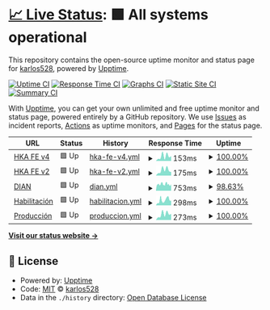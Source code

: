 # [📈 Live Status](https://karlos528.github.io/fe): <!--live status--> **🟩 All systems operational**

This repository contains the open-source uptime monitor and status page for [karlos528](https://karlos528.github.io/fe), powered by [Upptime](https://github.com/upptime/upptime).

[![Uptime CI](https://github.com/karlos528/fe/workflows/Uptime%20CI/badge.svg)](https://github.com/karlos528/fe/actions?query=workflow%3A%22Uptime+CI%22)
[![Response Time CI](https://github.com/karlos528/fe/workflows/Response%20Time%20CI/badge.svg)](https://github.com/karlos528/fe/actions?query=workflow%3A%22Response+Time+CI%22)
[![Graphs CI](https://github.com/karlos528/fe/workflows/Graphs%20CI/badge.svg)](https://github.com/karlos528/fe/actions?query=workflow%3A%22Graphs+CI%22)
[![Static Site CI](https://github.com/karlos528/fe/workflows/Static%20Site%20CI/badge.svg)](https://github.com/karlos528/fe/actions?query=workflow%3A%22Static+Site+CI%22)
[![Summary CI](https://github.com/karlos528/fe/workflows/Summary%20CI/badge.svg)](https://github.com/karlos528/fe/actions?query=workflow%3A%22Summary+CI%22)

With [Upptime](https://upptime.js.org), you can get your own unlimited and free uptime monitor and status page, powered entirely by a GitHub repository. We use [Issues](https://github.com/karlos528/fe/issues) as incident reports, [Actions](https://github.com/karlos528/fe/actions) as uptime monitors, and [Pages](https://karlos528.github.io/fe) for the status page.

<!--start: status pages-->
<!-- This summary is generated by Upptime (https://github.com/upptime/upptime) -->
<!-- Do not edit this manually, your changes will be overwritten -->
<!-- prettier-ignore -->
| URL | Status | History | Response Time | Uptime |
| --- | ------ | ------- | ------------- | ------ |
| <img alt="" src="https://icons.duckduckgo.com/ip3/emision21v4.thefactoryhka.com.co.ico" height="13"> [HKA FE v4](https://emision21v4.thefactoryhka.com.co/ws/v1.0/Service.svc) | 🟩 Up | [hka-fe-v4.yml](https://github.com/karlos528/fe/commits/HEAD/history/hka-fe-v4.yml) | <details><summary><img alt="Response time graph" src="./graphs/hka-fe-v4/response-time-week.png" height="20"> 153ms</summary><br><a href="https://karlos528.github.io/fe/history/hka-fe-v4"><img alt="Response time 221" src="https://img.shields.io/endpoint?url=https%3A%2F%2Fraw.githubusercontent.com%2Fkarlos528%2Ffe%2FHEAD%2Fapi%2Fhka-fe-v4%2Fresponse-time.json"></a><br><a href="https://karlos528.github.io/fe/history/hka-fe-v4"><img alt="24-hour response time 162" src="https://img.shields.io/endpoint?url=https%3A%2F%2Fraw.githubusercontent.com%2Fkarlos528%2Ffe%2FHEAD%2Fapi%2Fhka-fe-v4%2Fresponse-time-day.json"></a><br><a href="https://karlos528.github.io/fe/history/hka-fe-v4"><img alt="7-day response time 153" src="https://img.shields.io/endpoint?url=https%3A%2F%2Fraw.githubusercontent.com%2Fkarlos528%2Ffe%2FHEAD%2Fapi%2Fhka-fe-v4%2Fresponse-time-week.json"></a><br><a href="https://karlos528.github.io/fe/history/hka-fe-v4"><img alt="30-day response time 196" src="https://img.shields.io/endpoint?url=https%3A%2F%2Fraw.githubusercontent.com%2Fkarlos528%2Ffe%2FHEAD%2Fapi%2Fhka-fe-v4%2Fresponse-time-month.json"></a><br><a href="https://karlos528.github.io/fe/history/hka-fe-v4"><img alt="1-year response time 233" src="https://img.shields.io/endpoint?url=https%3A%2F%2Fraw.githubusercontent.com%2Fkarlos528%2Ffe%2FHEAD%2Fapi%2Fhka-fe-v4%2Fresponse-time-year.json"></a></details> | <details><summary><a href="https://karlos528.github.io/fe/history/hka-fe-v4">100.00%</a></summary><a href="https://karlos528.github.io/fe/history/hka-fe-v4"><img alt="All-time uptime 100.00%" src="https://img.shields.io/endpoint?url=https%3A%2F%2Fraw.githubusercontent.com%2Fkarlos528%2Ffe%2FHEAD%2Fapi%2Fhka-fe-v4%2Fuptime.json"></a><br><a href="https://karlos528.github.io/fe/history/hka-fe-v4"><img alt="24-hour uptime 100.00%" src="https://img.shields.io/endpoint?url=https%3A%2F%2Fraw.githubusercontent.com%2Fkarlos528%2Ffe%2FHEAD%2Fapi%2Fhka-fe-v4%2Fuptime-day.json"></a><br><a href="https://karlos528.github.io/fe/history/hka-fe-v4"><img alt="7-day uptime 100.00%" src="https://img.shields.io/endpoint?url=https%3A%2F%2Fraw.githubusercontent.com%2Fkarlos528%2Ffe%2FHEAD%2Fapi%2Fhka-fe-v4%2Fuptime-week.json"></a><br><a href="https://karlos528.github.io/fe/history/hka-fe-v4"><img alt="30-day uptime 100.00%" src="https://img.shields.io/endpoint?url=https%3A%2F%2Fraw.githubusercontent.com%2Fkarlos528%2Ffe%2FHEAD%2Fapi%2Fhka-fe-v4%2Fuptime-month.json"></a><br><a href="https://karlos528.github.io/fe/history/hka-fe-v4"><img alt="1-year uptime 100.00%" src="https://img.shields.io/endpoint?url=https%3A%2F%2Fraw.githubusercontent.com%2Fkarlos528%2Ffe%2FHEAD%2Fapi%2Fhka-fe-v4%2Fuptime-year.json"></a></details>
| <img alt="" src="https://icons.duckduckgo.com/ip3/emision21v2.thefactoryhka.com.co.ico" height="13"> [HKA FE v2](https://emision21v2.thefactoryhka.com.co/ws/v1.0/Service.svc) | 🟩 Up | [hka-fe-v2.yml](https://github.com/karlos528/fe/commits/HEAD/history/hka-fe-v2.yml) | <details><summary><img alt="Response time graph" src="./graphs/hka-fe-v2/response-time-week.png" height="20"> 175ms</summary><br><a href="https://karlos528.github.io/fe/history/hka-fe-v2"><img alt="Response time 157" src="https://img.shields.io/endpoint?url=https%3A%2F%2Fraw.githubusercontent.com%2Fkarlos528%2Ffe%2FHEAD%2Fapi%2Fhka-fe-v2%2Fresponse-time.json"></a><br><a href="https://karlos528.github.io/fe/history/hka-fe-v2"><img alt="24-hour response time 121" src="https://img.shields.io/endpoint?url=https%3A%2F%2Fraw.githubusercontent.com%2Fkarlos528%2Ffe%2FHEAD%2Fapi%2Fhka-fe-v2%2Fresponse-time-day.json"></a><br><a href="https://karlos528.github.io/fe/history/hka-fe-v2"><img alt="7-day response time 175" src="https://img.shields.io/endpoint?url=https%3A%2F%2Fraw.githubusercontent.com%2Fkarlos528%2Ffe%2FHEAD%2Fapi%2Fhka-fe-v2%2Fresponse-time-week.json"></a><br><a href="https://karlos528.github.io/fe/history/hka-fe-v2"><img alt="30-day response time 188" src="https://img.shields.io/endpoint?url=https%3A%2F%2Fraw.githubusercontent.com%2Fkarlos528%2Ffe%2FHEAD%2Fapi%2Fhka-fe-v2%2Fresponse-time-month.json"></a><br><a href="https://karlos528.github.io/fe/history/hka-fe-v2"><img alt="1-year response time 166" src="https://img.shields.io/endpoint?url=https%3A%2F%2Fraw.githubusercontent.com%2Fkarlos528%2Ffe%2FHEAD%2Fapi%2Fhka-fe-v2%2Fresponse-time-year.json"></a></details> | <details><summary><a href="https://karlos528.github.io/fe/history/hka-fe-v2">100.00%</a></summary><a href="https://karlos528.github.io/fe/history/hka-fe-v2"><img alt="All-time uptime 100.00%" src="https://img.shields.io/endpoint?url=https%3A%2F%2Fraw.githubusercontent.com%2Fkarlos528%2Ffe%2FHEAD%2Fapi%2Fhka-fe-v2%2Fuptime.json"></a><br><a href="https://karlos528.github.io/fe/history/hka-fe-v2"><img alt="24-hour uptime 100.00%" src="https://img.shields.io/endpoint?url=https%3A%2F%2Fraw.githubusercontent.com%2Fkarlos528%2Ffe%2FHEAD%2Fapi%2Fhka-fe-v2%2Fuptime-day.json"></a><br><a href="https://karlos528.github.io/fe/history/hka-fe-v2"><img alt="7-day uptime 100.00%" src="https://img.shields.io/endpoint?url=https%3A%2F%2Fraw.githubusercontent.com%2Fkarlos528%2Ffe%2FHEAD%2Fapi%2Fhka-fe-v2%2Fuptime-week.json"></a><br><a href="https://karlos528.github.io/fe/history/hka-fe-v2"><img alt="30-day uptime 100.00%" src="https://img.shields.io/endpoint?url=https%3A%2F%2Fraw.githubusercontent.com%2Fkarlos528%2Ffe%2FHEAD%2Fapi%2Fhka-fe-v2%2Fuptime-month.json"></a><br><a href="https://karlos528.github.io/fe/history/hka-fe-v2"><img alt="1-year uptime 100.00%" src="https://img.shields.io/endpoint?url=https%3A%2F%2Fraw.githubusercontent.com%2Fkarlos528%2Ffe%2FHEAD%2Fapi%2Fhka-fe-v2%2Fuptime-year.json"></a></details>
| <img alt="" src="https://icons.duckduckgo.com/ip3/www.dian.gov.co.ico" height="13"> [DIAN](https://www.dian.gov.co) | 🟩 Up | [dian.yml](https://github.com/karlos528/fe/commits/HEAD/history/dian.yml) | <details><summary><img alt="Response time graph" src="./graphs/dian/response-time-week.png" height="20"> 753ms</summary><br><a href="https://karlos528.github.io/fe/history/dian"><img alt="Response time 798" src="https://img.shields.io/endpoint?url=https%3A%2F%2Fraw.githubusercontent.com%2Fkarlos528%2Ffe%2FHEAD%2Fapi%2Fdian%2Fresponse-time.json"></a><br><a href="https://karlos528.github.io/fe/history/dian"><img alt="24-hour response time 649" src="https://img.shields.io/endpoint?url=https%3A%2F%2Fraw.githubusercontent.com%2Fkarlos528%2Ffe%2FHEAD%2Fapi%2Fdian%2Fresponse-time-day.json"></a><br><a href="https://karlos528.github.io/fe/history/dian"><img alt="7-day response time 753" src="https://img.shields.io/endpoint?url=https%3A%2F%2Fraw.githubusercontent.com%2Fkarlos528%2Ffe%2FHEAD%2Fapi%2Fdian%2Fresponse-time-week.json"></a><br><a href="https://karlos528.github.io/fe/history/dian"><img alt="30-day response time 768" src="https://img.shields.io/endpoint?url=https%3A%2F%2Fraw.githubusercontent.com%2Fkarlos528%2Ffe%2FHEAD%2Fapi%2Fdian%2Fresponse-time-month.json"></a><br><a href="https://karlos528.github.io/fe/history/dian"><img alt="1-year response time 821" src="https://img.shields.io/endpoint?url=https%3A%2F%2Fraw.githubusercontent.com%2Fkarlos528%2Ffe%2FHEAD%2Fapi%2Fdian%2Fresponse-time-year.json"></a></details> | <details><summary><a href="https://karlos528.github.io/fe/history/dian">98.63%</a></summary><a href="https://karlos528.github.io/fe/history/dian"><img alt="All-time uptime 99.87%" src="https://img.shields.io/endpoint?url=https%3A%2F%2Fraw.githubusercontent.com%2Fkarlos528%2Ffe%2FHEAD%2Fapi%2Fdian%2Fuptime.json"></a><br><a href="https://karlos528.github.io/fe/history/dian"><img alt="24-hour uptime 97.91%" src="https://img.shields.io/endpoint?url=https%3A%2F%2Fraw.githubusercontent.com%2Fkarlos528%2Ffe%2FHEAD%2Fapi%2Fdian%2Fuptime-day.json"></a><br><a href="https://karlos528.github.io/fe/history/dian"><img alt="7-day uptime 98.63%" src="https://img.shields.io/endpoint?url=https%3A%2F%2Fraw.githubusercontent.com%2Fkarlos528%2Ffe%2FHEAD%2Fapi%2Fdian%2Fuptime-week.json"></a><br><a href="https://karlos528.github.io/fe/history/dian"><img alt="30-day uptime 99.69%" src="https://img.shields.io/endpoint?url=https%3A%2F%2Fraw.githubusercontent.com%2Fkarlos528%2Ffe%2FHEAD%2Fapi%2Fdian%2Fuptime-month.json"></a><br><a href="https://karlos528.github.io/fe/history/dian"><img alt="1-year uptime 99.94%" src="https://img.shields.io/endpoint?url=https%3A%2F%2Fraw.githubusercontent.com%2Fkarlos528%2Ffe%2FHEAD%2Fapi%2Fdian%2Fuptime-year.json"></a></details>
| <img alt="" src="https://icons.duckduckgo.com/ip3/catalogo-vpfe-hab.dian.gov.co.ico" height="13"> [Habilitación](https://catalogo-vpfe-hab.dian.gov.co/User/Login) | 🟩 Up | [habilitacion.yml](https://github.com/karlos528/fe/commits/HEAD/history/habilitacion.yml) | <details><summary><img alt="Response time graph" src="./graphs/habilitacion/response-time-week.png" height="20"> 298ms</summary><br><a href="https://karlos528.github.io/fe/history/habilitacion"><img alt="Response time 418" src="https://img.shields.io/endpoint?url=https%3A%2F%2Fraw.githubusercontent.com%2Fkarlos528%2Ffe%2FHEAD%2Fapi%2Fhabilitacion%2Fresponse-time.json"></a><br><a href="https://karlos528.github.io/fe/history/habilitacion"><img alt="24-hour response time 271" src="https://img.shields.io/endpoint?url=https%3A%2F%2Fraw.githubusercontent.com%2Fkarlos528%2Ffe%2FHEAD%2Fapi%2Fhabilitacion%2Fresponse-time-day.json"></a><br><a href="https://karlos528.github.io/fe/history/habilitacion"><img alt="7-day response time 298" src="https://img.shields.io/endpoint?url=https%3A%2F%2Fraw.githubusercontent.com%2Fkarlos528%2Ffe%2FHEAD%2Fapi%2Fhabilitacion%2Fresponse-time-week.json"></a><br><a href="https://karlos528.github.io/fe/history/habilitacion"><img alt="30-day response time 556" src="https://img.shields.io/endpoint?url=https%3A%2F%2Fraw.githubusercontent.com%2Fkarlos528%2Ffe%2FHEAD%2Fapi%2Fhabilitacion%2Fresponse-time-month.json"></a><br><a href="https://karlos528.github.io/fe/history/habilitacion"><img alt="1-year response time 461" src="https://img.shields.io/endpoint?url=https%3A%2F%2Fraw.githubusercontent.com%2Fkarlos528%2Ffe%2FHEAD%2Fapi%2Fhabilitacion%2Fresponse-time-year.json"></a></details> | <details><summary><a href="https://karlos528.github.io/fe/history/habilitacion">100.00%</a></summary><a href="https://karlos528.github.io/fe/history/habilitacion"><img alt="All-time uptime 99.75%" src="https://img.shields.io/endpoint?url=https%3A%2F%2Fraw.githubusercontent.com%2Fkarlos528%2Ffe%2FHEAD%2Fapi%2Fhabilitacion%2Fuptime.json"></a><br><a href="https://karlos528.github.io/fe/history/habilitacion"><img alt="24-hour uptime 100.00%" src="https://img.shields.io/endpoint?url=https%3A%2F%2Fraw.githubusercontent.com%2Fkarlos528%2Ffe%2FHEAD%2Fapi%2Fhabilitacion%2Fuptime-day.json"></a><br><a href="https://karlos528.github.io/fe/history/habilitacion"><img alt="7-day uptime 100.00%" src="https://img.shields.io/endpoint?url=https%3A%2F%2Fraw.githubusercontent.com%2Fkarlos528%2Ffe%2FHEAD%2Fapi%2Fhabilitacion%2Fuptime-week.json"></a><br><a href="https://karlos528.github.io/fe/history/habilitacion"><img alt="30-day uptime 97.61%" src="https://img.shields.io/endpoint?url=https%3A%2F%2Fraw.githubusercontent.com%2Fkarlos528%2Ffe%2FHEAD%2Fapi%2Fhabilitacion%2Fuptime-month.json"></a><br><a href="https://karlos528.github.io/fe/history/habilitacion"><img alt="1-year uptime 99.67%" src="https://img.shields.io/endpoint?url=https%3A%2F%2Fraw.githubusercontent.com%2Fkarlos528%2Ffe%2FHEAD%2Fapi%2Fhabilitacion%2Fuptime-year.json"></a></details>
| <img alt="" src="https://icons.duckduckgo.com/ip3/catalogo-vpfe.dian.gov.co.ico" height="13"> [Producción](https://catalogo-vpfe.dian.gov.co/User/Login) | 🟩 Up | [produccion.yml](https://github.com/karlos528/fe/commits/HEAD/history/produccion.yml) | <details><summary><img alt="Response time graph" src="./graphs/produccion/response-time-week.png" height="20"> 273ms</summary><br><a href="https://karlos528.github.io/fe/history/produccion"><img alt="Response time 405" src="https://img.shields.io/endpoint?url=https%3A%2F%2Fraw.githubusercontent.com%2Fkarlos528%2Ffe%2FHEAD%2Fapi%2Fproduccion%2Fresponse-time.json"></a><br><a href="https://karlos528.github.io/fe/history/produccion"><img alt="24-hour response time 298" src="https://img.shields.io/endpoint?url=https%3A%2F%2Fraw.githubusercontent.com%2Fkarlos528%2Ffe%2FHEAD%2Fapi%2Fproduccion%2Fresponse-time-day.json"></a><br><a href="https://karlos528.github.io/fe/history/produccion"><img alt="7-day response time 273" src="https://img.shields.io/endpoint?url=https%3A%2F%2Fraw.githubusercontent.com%2Fkarlos528%2Ffe%2FHEAD%2Fapi%2Fproduccion%2Fresponse-time-week.json"></a><br><a href="https://karlos528.github.io/fe/history/produccion"><img alt="30-day response time 331" src="https://img.shields.io/endpoint?url=https%3A%2F%2Fraw.githubusercontent.com%2Fkarlos528%2Ffe%2FHEAD%2Fapi%2Fproduccion%2Fresponse-time-month.json"></a><br><a href="https://karlos528.github.io/fe/history/produccion"><img alt="1-year response time 407" src="https://img.shields.io/endpoint?url=https%3A%2F%2Fraw.githubusercontent.com%2Fkarlos528%2Ffe%2FHEAD%2Fapi%2Fproduccion%2Fresponse-time-year.json"></a></details> | <details><summary><a href="https://karlos528.github.io/fe/history/produccion">100.00%</a></summary><a href="https://karlos528.github.io/fe/history/produccion"><img alt="All-time uptime 99.73%" src="https://img.shields.io/endpoint?url=https%3A%2F%2Fraw.githubusercontent.com%2Fkarlos528%2Ffe%2FHEAD%2Fapi%2Fproduccion%2Fuptime.json"></a><br><a href="https://karlos528.github.io/fe/history/produccion"><img alt="24-hour uptime 100.00%" src="https://img.shields.io/endpoint?url=https%3A%2F%2Fraw.githubusercontent.com%2Fkarlos528%2Ffe%2FHEAD%2Fapi%2Fproduccion%2Fuptime-day.json"></a><br><a href="https://karlos528.github.io/fe/history/produccion"><img alt="7-day uptime 100.00%" src="https://img.shields.io/endpoint?url=https%3A%2F%2Fraw.githubusercontent.com%2Fkarlos528%2Ffe%2FHEAD%2Fapi%2Fproduccion%2Fuptime-week.json"></a><br><a href="https://karlos528.github.io/fe/history/produccion"><img alt="30-day uptime 99.57%" src="https://img.shields.io/endpoint?url=https%3A%2F%2Fraw.githubusercontent.com%2Fkarlos528%2Ffe%2FHEAD%2Fapi%2Fproduccion%2Fuptime-month.json"></a><br><a href="https://karlos528.github.io/fe/history/produccion"><img alt="1-year uptime 99.83%" src="https://img.shields.io/endpoint?url=https%3A%2F%2Fraw.githubusercontent.com%2Fkarlos528%2Ffe%2FHEAD%2Fapi%2Fproduccion%2Fuptime-year.json"></a></details>

<!--end: status pages-->

[**Visit our status website →**](https://karlos528.github.io/fe)

## 📄 License

- Powered by: [Upptime](https://github.com/upptime/upptime)
- Code: [MIT](./LICENSE) © [karlos528](https://karlos528.github.io/fe)
- Data in the `./history` directory: [Open Database License](https://opendatacommons.org/licenses/odbl/1-0/)
